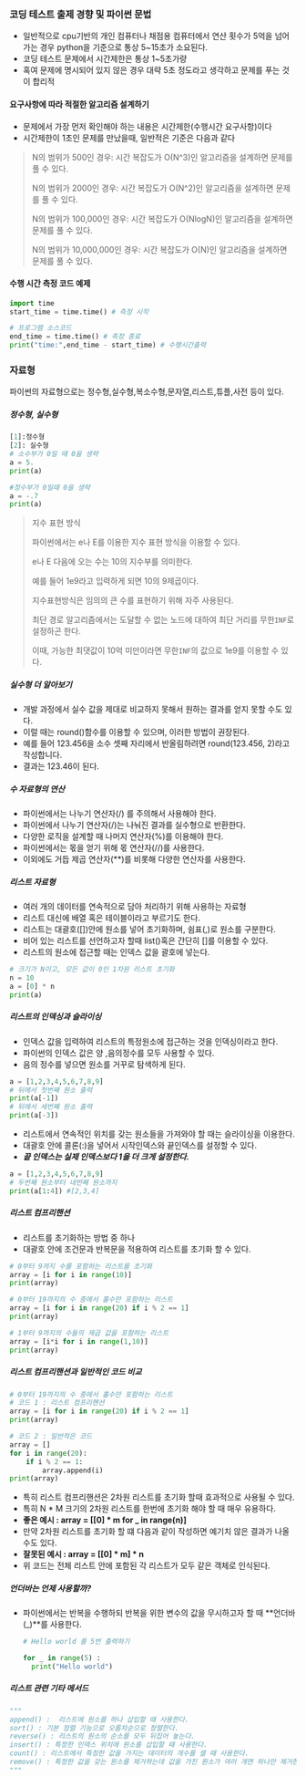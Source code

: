 ### 코딩 테스트 출제 경향 및 파이썬 문법

* 일반적으로 cpu기반의 개인 컴퓨터나 채점용 컴퓨터에서 연산 횟수가 5억을 넘어가는 경우 python을 기준으로 통상 5~15초가 소요된다. 
* 코딩 테스트 문제에서 시간제한은 통상 1~5초가량
* 혹여 문제에 명시되어 있지 않은 경우 대략 5초 정도라고 생각하고 문제를 푸는 것이 합리적



#### 요구사항에 따라 적절한 알고리즘 설계하기

* 문제에서 가장 먼저 확인해야 하는 내용은 시간제한(수행시간 요구사항)이다
* 시간제한이 1초인 문제를 만났을때, 일반적은 기준은 다음과 같다

>N의 범위가 500인 경우: 시간 복잡도가 O(N^3)인 알고리즘을 설계하면 문제를 풀 수 있다.
>
>N의 범위가 2000인 경우: 시간 복잡도가 O(N^2)인 알고리즘을 설계하면 문제를 풀 수 있다.
>
>N의 범위가 100,000인 경우: 시간 복잡도가 O(NlogN)인 알고리즘을 설계하면 문제를 풀 수 있다. 
>
>N의 범위가 10,000,000인 경우: 시간 복잡도가 O(N)인 알고리즘을 설계하면 문제를 풀 수 있다. 



#### 수행 시간 측정 코드 예제

```python
import time
start_time = time.time() # 측정 시작

# 프로그램 소스코드
end_time = time.time() # 측정 종료
print("time:",end_time - start_time) # 수행시간출력
```





### 자료형

파이썬의 자료형으로는 정수형,실수형,복소수형,문자열,리스트,튜플,사전 등이 있다. 



##### 정수형, 실수형

```python
[1]:정수형
[2]: 실수형
# 소수부가 0일 때 0을 생략
a = 5.
print(a)

#정수부가 0일때 0을 생략
a = -.7
print(a)
```

>지수 표현 방식
>
>파이썬에서는 e나 E를 이용한 지수 표현 방식을 이용할 수 있다. 
>
>e나 E 다음에 오는 수는 10의 지수부를 의미한다. 
>
>예를 들어 1e9라고 입력하게 되면 10의 9제곱이다. 
>
>지수표현방식은 임의의 큰 수를 표현하기 위해 자주 사용된다. 
>
>최단 경로 알고리즘에서는 도달할 수 없는 노드에 대하여 최단 거리를 무한`INF`로 설정하곤 한다. 
>
>이때,  가능한 최댓값이 10억 미만이라면 무한`INF`의 값으로 1e9를 이용할 수 있다. 

##### 실수형 더 알아보기

* 개발 과정에서 실수 값을 제대로 비교하지 못해서 원하는 결과를 얻지 못할 수도 있다. 
* 이럴 때는 round()함수를 이용할 수 있으며, 이러한 방법이 권장된다.
* 예를 들어 123.456을 소수 셋째 자리에서 반올림하려면 round(123.456, 2)라고 작성합니다.
* 결과는 123.46이 된다. 

##### 수 자료형의 연산

* 파이썬에서는 나누기 연산자(/) 를 주의해서 사용해야 한다. 
* 파이썬에서 나누기 연산자(/)는 나눠진 결과를 실수형으로 반환한다. 
* 다양한 로직을 설계할 때 나머지 연산자(%)를 이용해야 한다. 
* 파이썬에서는 몫을 얻기 위해 몫 연산자(//)를 사용한다. 
* 이외에도 거듭 제곱 연산자(**)를 비롯해 다양한 연산자를 사용한다. 

##### 리스트 자료형

* 여러 개의 데이터를 연속적으로 담아 처리하기 위해 사용하는 자료형 
* 리스트 대신에 배열 혹은 테이블이라고 부르기도 한다. 
* 리스트는 대괄호([])안에 원소를 넣어 초기화하며, 쉼표(,)로 원소를 구분한다.
* 비어 있는 리스트를 선언하고자 할때 list()혹은 간단히 []를 이용할 수 있다. 
* 리스트의 원소에 접근할 때는 인덱스 값을 괄호에 넣는다. 

```python
# 크기가 N이고, 모든 값이 0인 1차원 리스트 초기화
n = 10
a = [0] * n
print(a)
```

##### 리스트의 인덱싱과 슬라이싱

* 인덱스 값을 입력하여 리스트의 특정원소에 접근하는 것을 인덱싱이라고 한다.
* 파이썬의 인덱스 값은 양 ,음의정수를 모두 사용할 수 있다.
* 음의 정수를 넣으면 원소를 거꾸로 탐색하게 된다. 

```python
a = [1,2,3,4,5,6,7,8,9]
# 뒤에서 첫번째 원소 출력
print(a[-1])
# 뒤에서 세번째 원소 출력
print(a[-3])
```

* 리스트에서 연속적인 위치를 갖는 원소들을 가져와야 할 때는 슬라이싱을 이용한다.
* 대괄호 안에 콜론(:)을 넣어서 시작인덱스와 끝인덱스를 설정할 수 있다. 
* ***끝 인덱스는 실제 인덱스보다 1을 더 크게 설정한다.***

```python
a = [1,2,3,4,5,6,7,8,9]
# 두번째 원소부터 네번째 원소까지
print(a[1:4]) #[2,3,4]
```

##### 리스트 컴프리핸션

* 리스트를 초기화하는 방법 중 하나
* 대괄호 안에 조건문과 반복문을 적용하여 리스트를 초기화 할 수 있다. 

```python
# 0부터 9까지 수를 포함하는 리스트를 초기화
array = [i for i in range(10)]
print(array)
```

```python
# 0부터 19까지의 수 중에서 홀수만 포함하는 리스트 
array = [i for i in range(20) if i % 2 == 1]
print(array)

# 1부터 9까지의 수들의 제곱 값을 포함하는 리스트
array = [i*i for i in range(1,10)]
print(array)
```

##### 리스트 컴프리핸션과 일반적인 코드 비교

```python
# 0부터 19까지의 수 중에서 홀수만 포함하는 리스트
# 코드 1 : 리스트 컴프리핸션
array = [i for i in range(20) if i % 2 == 1]
print(array)

# 코드 2 : 일반적은 코드
array = []
for i in range(20):
	if i % 2 == 1:
		array.append(i)
print(array)

```

* 특히 리스트 컴프리핸션은 2차원 리스트를 초기화 할때 효과적으로 사용될 수 있다. 
* 특히 N * M  크기의 2차원 리스트를 한번에 초기화 해야 할 때 매우 유용하다. 
* **좋은 예시 : array = [[0] * m for _ in range(n)]**
* 만약 2차원 리스트를 초기화 할 떄 다음과 같이 작성하면 예기치 않은 결과가 나올 수도 있다. 
* **잘못된 예시 : array = [[0] * m] * n**
* 위 코드는 전체 리스트 안에 포함된 각 리스트가 모두 같은 객체로 인식된다. 

##### 언더바는 언제 사용할까?

* 파이썬에서는 반복을 수행하되 반복을 위한 변수의 값을 무시하고자 할 때 **언더바(_)**를 사용한다. 

  ```python
  # Hello world 를 5번 출력하기
  
  for _ in range(5) :
  	print("Hello world")
  ```

  

##### 리스트 관련 기타 메서드

```python
"""
append() :  리스트에 원소를 하나 삽입할 때 사용한다.
sort() : 기본 정렬 기능으로 오름차순으로 정렬한다. 
reverse() : 리스트의 원소의 순소를 모두 뒤집어 놓는다.
insert() : 특정한 인덱스 위치에 원소를 삽입할 때 사용한다. 
count() : 리스트에서 특정한 값을 가지는 데이터의 개수를 셀 때 사용한다. 
remove() : 특정한 값을 갖는 원소를 제거하는데 값을 가진 원소가 여러 개면 하나만 제거한다.
"""
```

